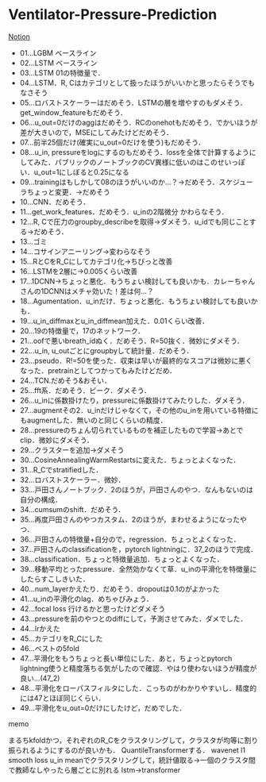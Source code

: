 # Ventilator-Pressure-Prediction

[Notion](https://www.notion.so/Google-Brain-Ventilator-Pressure-Prediction-74763728a1e54b0997350e859dd34d3e)

- 01…LGBM ベースライン
- 02…LSTM ベースライン
- 03…LSTM 01の特徴量で．
- 04…LSTM．R, Cはカテゴリとして扱ったほうがいいかと思ったらそうでもなさそう
- 05…ロバストスケーラーはだめそう．LSTMの層を増やすのもダメそう．get_window_featureもだめそう．
- 06…u_out=0だけのaggはだめそう．RCのonehotもだめそう．でかいほうが差が大きいので，MSEにしてみたけどだめそう．
- 07…前半25個だけ(確実にu_out=0だけを使う)もだめそう．
- 08…u_in, pressureをlogにするのもだめそう．lossを全体で計算するようにしてみた．パブリックのノートブックのCV異様に低いのはこのせいっぽい．u_out=1にしぼると0.25になる
- 09…trainingはもしかして08のほうがいいのか…？→だめそう．スケジューラちょっと変更．→だめそう
- 10…CNN．だめそう．
- 11…get_work_features．だめそう．u_inの2階微分 かわらなそう．
- 12…R, Cで圧力のgroupby_describeを取得→ダメそう．u_idでも同じことする→だめそう．
- 13…ゴミ
- 14…コサインアニーリング→変わらなそう
- 15…RとCをR_Cにしてカテゴリ化→ちびっと改善
- 16…LSTMを2層に→0.005くらい改善
- 17…1DCNN→ちょっと悪化．もうちょい検討しても良いかも．カレーちゃんさんの1DCNNはメチャ効いた！差は何…？
- 18…Agumentation．u_inだけ．ちょっと悪化．もうちょい検討しても良いかも．
- 19…u_in_diffmaxとu_in_diffmean加えた．0.01くらい改善．
- 20…19の特徴量で，17のネットワーク．
- 21…oofで悪いbreath_idぬく．だめそう．R=50抜く．微妙にダメそう．
- 22…u_in, u_outごとにgroupbyして統計量．だめそう．
- 23…pseudo．R!=50を使った．収束は早いが最終的なスコアは微妙に悪くなった．pretrainとしてつかってもみたけどだめ．
- 24…TCN.だめそう&おそい．
- 25…fft系．だめそう．ピーク．ダメそう．
- 26…u_inに係数掛けたり，pressureに係数掛けてみたりした．ダメそう．
- 27…augmentその2．u_inだけじゃなくて，その他のu_inを用いている特徴にもaugmentした．無いのと同じくらいの精度．
- 28…pressureのちょん切られているものを補正したもので学習→あとでclip．微妙にダメそう．
- 29…クラスターを追加→ダメそう
- 30…CosineAnnealingWarmRestartsに変えた．ちょっとよくなった．
- 31…R_Cでstratifiedした．
- 32…ロバストスケーラー．微妙．
- 33…戸田さんノートブック．2のほうが，戸田さんのやつ．なんもないのは自分の構成．
- 34…cumsumのshift．だめそう．
- 35…再度戸田さんのやつカスタム．2のほうが，まわせるようになったやつ．
- 36…戸田さんの特徴量+自分ので，regression．ちょっとよくなった．
- 37…戸田さんのclassificationを，pytorch lightningに．37_2のほうで完成．
- 38…classification．ちょっと特徴量追加．ちょっとよくなった．
- 39…移動平均とったpressure．全然効かなくて草．u_inの平滑化を特徴量にしたらすこしきいた．
- 40…num_layerかえたり．だめそう．dropoutは0.1のがよかった
- 41…u_inの平滑化のlag．めちゃびみょう．
- 42…focal loss 行けるかと思ったけどダメそう
- 43…pressureを前のやつとのdiffにして，予測させてみた．ダメでした．
- 44…lrかえた
- 45…カテゴリをR_Cにした
- 46…ベストの5fold
- 47…平滑化をもうちょっと長い単位にした．あと，ちょっとpytorch lightning使うと精度落ちる気がしたので確認．やはり使わないほうが精度が良い…(47_2)
- 48…平滑化をローパスフィルタにした．こっちのがわかりやすいし．精度的には47とほぼ同じくらい．
- 49…平滑化をu_out=0だけにしたけど，だめでした．


memo 

まるちkfoldかつ，それぞれのR_Cをクラスタリングして，クラスタが均等に割り振られるようにするのが良いかも．
QuantileTransformerする．
wavenet
l1 smooth loss
u_in meanでクラスタリングして，統計値取る→一個のクラスタ間で教師なしやったら層ごとに別れる
lstm→transformer